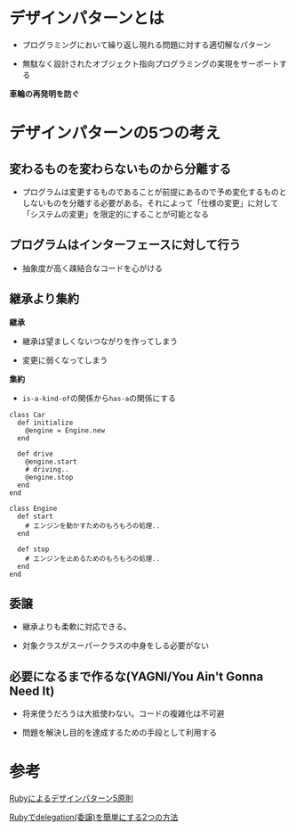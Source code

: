 # デザインパターンとは

- プログラミングにおいて繰り返し現れる問題に対する適切解なパターン

- 無駄なく設計されたオブジェクト指向プログラミングの実現をサーポートする

**車輪の再発明を防ぐ**


# デザインパターンの5つの考え

## 変わるものを変わらないものから分離する

- プログラムは変更するものであることが前提にあるので予め変化するものとしないものを分離する必要がある。それによって「仕様の変更」に対して「システムの変更」を限定的にすることが可能となる

## プログラムはインターフェースに対して行う

- 抽象度が高く疎結合なコードを心がける

## 継承より集約

**継承**
- 継承は望ましくないつながりを作ってしまう

- 変更に弱くなってしまう

**集約**

 - `is-a-kind-of`の関係から`has-a`の関係にする

```
class Car
  def initialize
    @engine = Engine.new
  end

  def drive
    @engine.start
    # driving..
    @engine.stop
  end
end

class Engine
  def start
    # エンジンを動かすためのもろもろの処理..
  end

  def stop
    # エンジンを止めるためのもろもろの処理..
  end
end
```

## 委譲

- 継承よりも柔軟に対応できる。

- 対象クラスがスーパークラスの中身をしる必要がない


## 必要になるまで作るな(YAGNI/You Ain't Gonna Need It)

- 将来使うだろうは大抵使わない。コードの複雑化は不可避

- 問題を解決し目的を達成するための手段として利用する


# 参考

[Rubyによるデザインパターン5原則](https://qiita.com/kidach1/items/4b63de9ad5a97726c50c#%E3%83%97%E3%83%AD%E3%82%B0%E3%83%A9%E3%83%A0%E3%81%AF%E3%82%A4%E3%83%B3%E3%82%BF%E3%83%BC%E3%83%95%E3%82%A7%E3%82%A4%E3%82%B9%E3%81%AB%E5%AF%BE%E3%81%97%E3%81%A6%E8%A1%8C%E3%81%86%E5%AE%9F%E8%A3%85%E3%81%AB%E5%AF%BE%E3%81%97%E3%81%A6%E8%A1%8C%E3%82%8F%E3%81%AA%E3%81%84)

[Rubyでdelegation(委譲)を簡単にする2つの方法](https://qiita.com/w650/items/671cc9c49b2ebf60620d)
